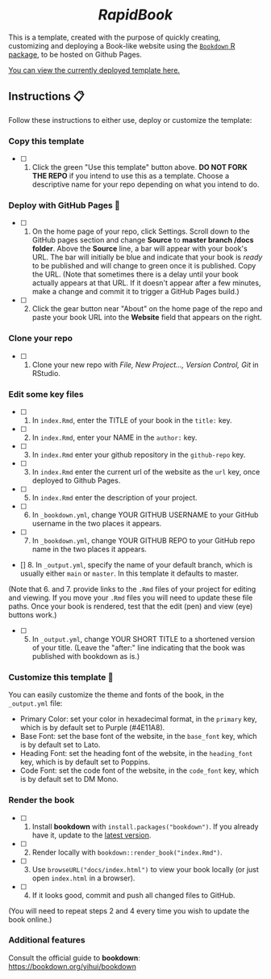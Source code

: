 <h1 align="center">
<strong><em>RapidBook</em></strong>
</h1>

This is a template, created with the purpose of quickly creating, customizing and deploying a Book-like website using the [`Bookdown` R package](https://github.com/rstudio/bookdown), to be hosted on Github Pages. 

[You can view the currently deployed template here.](https://jxareas.github.io/RapidBook/)


## Instructions 📋

Follow these instructions to either use, deploy or customize the template:

### Copy this template

- [ ] 1. Click the green "Use this template" button above.  **DO NOT FORK THE REPO** if you intend to use this as a template.  Choose a descriptive name for your repo depending on what you intend to do.

### Deploy with GitHub Pages 🚀

- [ ] 1. On the home page of your repo, click Settings. Scroll down to the GitHub pages section and change **Source** to **master branch /docs folder**.  Above the **Source** line, a bar will appear with your book's URL. The bar will initially be blue and indicate that your book is *ready* to be published and will change to green once it is published. Copy the URL. (Note that sometimes there is a delay until your book actually appears at that URL. If it doesn't appear after a few minutes, make a change and commit it to trigger a GitHub Pages build.)

- [ ] 2. Click the gear button near "About" on the home page of the repo and paste your book URL into the **Website** field that appears on the right.

### Clone your repo

- [ ] 1. Clone your new repo with *File, New Project..., Version Control, Git* in RStudio.

### **Edit some key files**

- [ ] 1. In `index.Rmd`, enter the TITLE of your book in the `title:` key. 

- [ ] 2. In `index.Rmd`, enter your NAME in the `author:` key.

- [ ] 3. In `index.Rmd` enter your github repository in the `github-repo` key.

- [ ] 3. In `index.Rmd` enter the current url of the website as the `url` key, once deployed to Github Pages.

- [ ] 5. In `index.Rmd` enter the description of your project.


- [ ] 6. In `_bookdown.yml`, change YOUR GITHUB USERNAME to your GitHub username in the two places it appears.

- [ ] 7. In `_bookdown.yml`, change YOUR GITHUB REPO to your GitHub repo name in the two places it appears.

- [] 8. In `_output.yml`, specify the name of your default branch, which is usually either `main` or `master`. In this template it defaults to master.

(Note that 6. and 7. provide links to the `.Rmd` files of your project for editing and viewing. If you move your `.Rmd` files you will need to update these file paths. Once your book is rendered, test that the edit (pen) and view (eye) buttons work.)

- [ ] 5. In `_output.yml`, change YOUR SHORT TITLE to a shortened version of your title. (Leave the "after:" line indicating that the book was published with bookdown as is.)

### Customize this template 🎇

You can easily customize the theme and fonts of the book, in the `_output.yml` file:

- Primary Color: set your color in hexadecimal format, in the `primary` key, which is by default set to Purple (#4E11A8).
- Base Font: set the base font of the website, in the `base_font` key, which is by default set to Lato.
- Heading Font: set the heading font of the website, in the `heading_font` key, which is by default set to Poppins.
- Code Font: set the code font of the website, in the `code_font` key, which is by default set to DM Mono.



### Render the book

- [ ] 1. Install **bookdown** with `install.packages("bookdown")`. If you already have it, update to the [latest version](https://CRAN.R-project.org/package=bookdown).

- [ ] 2. Render locally with `bookdown::render_book("index.Rmd")`.

- [ ] 3. Use `browseURL("docs/index.html")` to view your book locally (or just open `index.html` in a browser).

- [ ] 4. If it looks good, commit and push all changed files to GitHub. 

(You will need to repeat steps 2 and 4 every time you wish to update the book online.)

### Additional features

Consult the official guide to **bookdown**: https://bookdown.org/yihui/bookdown

